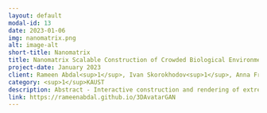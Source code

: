 ```yaml
---
layout: default
modal-id: 13
date: 2023-01-06
img: nanomatrix.png
alt: image-alt
short-title: Nanomatrix
title: Nanomatrix Scalable Construction of Crowded Biological Environments
project-date: January 2023
client: Rameen Abdal<sup>1</sup>, Ivan Skorokhodov<sup>1</sup>, Anna Fruehstueck<sup>1</sup>
category: <sup>1</sup>KAUST
description: Abstract - Interactive construction and rendering of extremely large molecular scenes in atomistic detail.
link: https://rameenabdal.github.io/3DAvatarGAN
---
```

